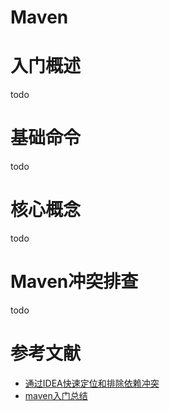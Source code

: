 # Maven


# 入门概述

todo
# 基础命令

todo

# 核心概念

todo


# Maven冲突排查

todo 


# 参考文献
- [通过IDEA快速定位和排除依赖冲突](https://juejin.im/post/5d005107f265da1b725bfa46)
- [maven入门总结](https://juejin.im/post/5cf37edc51882524156c96a2)